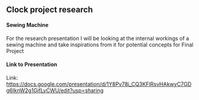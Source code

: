 ## Clock project research

#### Sewing Machine 

For the research presentation I will be looking at the internal workings of a sewing machine and take inspirations from it for potential concepts for Final Project

#### Link to Presentation

Link: https://docs.google.com/presentation/d/1Y8Pv78i_CQ3KFlRsvHAkwyC7GDg6IknW2g1GjfLyCWU/edit?usp=sharing
